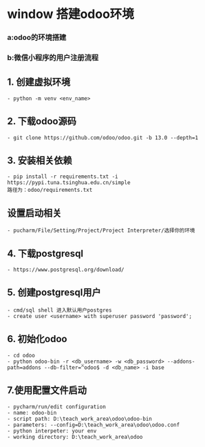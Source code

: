 # window 搭建odoo环境
### a:odoo的环境搭建
### b:微信小程序的用户注册流程

## 1. 创建虚拟环境
    - python -m venv <env_name>

## 2. 下载odoo源码
    - git clone https://github.com/odoo/odoo.git -b 13.0 --depth=1

## 3. 安装相关依赖
    - pip install -r requirements.txt -i https://pypi.tuna.tsinghua.edu.cn/simple
    路径为：odoo/requirements.txt

## 设置启动相关
    - pucharm/File/Setting/Project/Project Interpreter/选择你的环境
    
## 4. 下载postgresql
    - https://www.postgresql.org/download/
    
## 5. 创建postgresql用户
    - cmd/sql shell 进入默认用户postgres
    - create user <username> with superuser password 'password';
    
## 6. 初始化odoo
    - cd odoo
    - python odoo-bin -r <db_username> -w <db_password> --addons-path=addons --db-filter=^odoo$ -d <db_name> -i base
    
## 7.使用配置文件启动
    - pycharm/run/edit configuration
    - name: odoo-bin
    - script path: D:\teach_work_area\odoo\odoo-bin
    - parameters: --config=D:\teach_work_area\odoo\odoo.conf
    - python interpeter: your env
    - working directory: D:\teach_work_area\odoo
    

    
 



